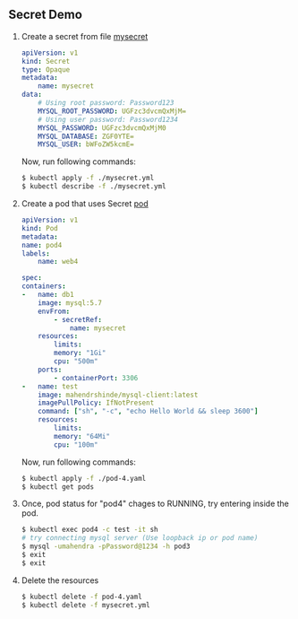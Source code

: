 ## Secret Demo
1. Create a secret from file [mysecret](./mysecret.yaml)

    ```yaml
    apiVersion: v1
    kind: Secret
    type: Opaque
    metadata:
        name: mysecret
    data:
        # Using root password: Password123
        MYSQL_ROOT_PASSWORD: UGFzc3dvcmQxMjM=
        # Using user password: Password1234
        MYSQL_PASSWORD: UGFzc3dvcmQxMjM0 
        MYSQL_DATABASE: ZGF0YTE= 
        MYSQL_USER: bWFoZW5kcmE=     
    ```

    Now, run following commands:

    ```bash
    $ kubectl apply -f ./mysecret.yml
    $ kubectl describe -f ./mysecret.yml
    ```

2.  Create a pod that uses Secret [pod](./pod-4.yaml)

    ```yaml
    apiVersion: v1
    kind: Pod
    metadata:
    name: pod4
    labels:
        name: web4

    spec:
    containers:
    -   name: db1
        image: mysql:5.7
        envFrom:
            - secretRef:
                name: mysecret
        resources:
            limits:
            memory: "1Gi"
            cpu: "500m"
        ports:
            - containerPort: 3306
    -   name: test
        image: mahendrshinde/mysql-client:latest
        imagePullPolicy: IfNotPresent
        command: ["sh", "-c", "echo Hello World && sleep 3600"]
        resources:
            limits:
            memory: "64Mi"
            cpu: "100m"
    ```
    Now, run following commands:

    ```bash
    $ kubectl apply -f ./pod-4.yaml
    $ kubectl get pods
    ```

3.  Once, pod status for "pod4" chages to RUNNING,
    try entering inside the pod.

    ```bash
    $ kubectl exec pod4 -c test -it sh  
    # try connecting mysql server (Use loopback ip or pod name)
    $ mysql -umahendra -pPassword@1234 -h pod3
    $ exit
    $ exit
    ```

4.  Delete the resources

    ```bash
    $ kubectl delete -f pod-4.yaml
    $ kubectl delete -f mysecret.yml
    ```
